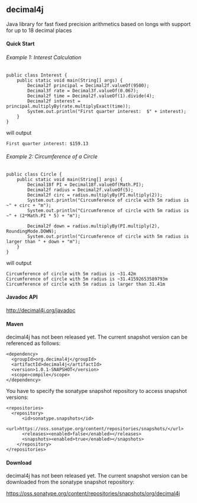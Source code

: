 ## decimal4j
Java library for fast fixed precision arithmetics based on longs with support for up to 18 decimal places

#### Quick Start

###### Example 1: Interest Calculation

    public class Interest {
	    public static void main(String[] args) {
		    Decimal2f principal = Decimal2f.valueOf(9500);
		    Decimal3f rate = Decimal3f.valueOf(0.067);
		    Decimal2f time = Decimal2f.valueOf(1).divide(4);
		    Decimal2f interest = principal.multiplyBy(rate.multiplyExact(time));
		    System.out.println("First quarter interest:  $" + interest);
	    }
    }
    
will output

    First quarter interest: $159.13

###### Example 2: Circumference of a Circle

    public class Circle {
	    public static void main(String[] args) {
		    Decimal18f PI = Decimal18f.valueOf(Math.PI);
		    Decimal2f radius = Decimal2f.valueOf(5);
		    Decimal2f circ = radius.multiplyBy(PI.multiply(2));
		    System.out.println("Circumference of circle with 5m radius is ~" + circ + "m");
		    System.out.println("Circumference of circle with 5m radius is ~" + (2*Math.PI * 5) + "m");

		    Decimal2f down = radius.multiplyBy(PI.multiply(2), RoundingMode.DOWN);
		    System.out.println("Circumference of circle with 5m radius is larger than " + down + "m");
	    }
    }

will output

    Circumference of circle with 5m radius is ~31.42m
    Circumference of circle with 5m radius is ~31.41592653589793m
    Circumference of circle with 5m radius is larger than 31.41m

#### Javadoc API
http://decimal4j.org/javadoc

#### Maven
decimal4j has not been released yet. The current snapshot version can be referenced as follows:

    <dependency>
      <groupId>org.decimal4j</groupId>
      <artifactId>decimal4j</artifactId>
      <version>1.0.1-SNAPSHOT</version>
      <scope>compile</scope>
    </dependency>

You have to specify the sonatype snapshot repository to access snapshot versions:

    <repositories>
  	  <repository>
  		  <id>sonatype.snapshots</id>
    	  <url>https://oss.sonatype.org/content/repositories/snapshots/</url>
    	  <releases><enabled>false</enabled></releases>
    	  <snapshots><enabled>true</enabled></snapshots>
    	</repository>
    </repositories>

#### Download
decimal4j has not been released yet. The current snapshot version can be downloaded from the sonatype snapshot repository:

https://oss.sonatype.org/content/repositories/snapshots/org/decimal4j

